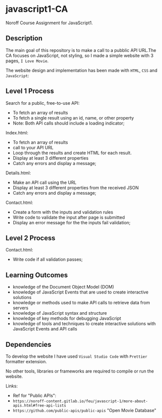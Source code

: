 # javascript1-CA

<!-- A simple overview of use/purpose. -->

Noroff Course Assignment for JavaScript1.

## Description

<!-- An in-depth paragraph about your project and overview of use. -->

The main goal of this repository is to make a call to a pubblic API URL.The CA focuses on JavaScript, not styling, so I made a simple website with 3 pages, `I Love Movie`.

The website design and implementation has been made with `HTML`, `CSS` and `JavaScript`:

## Level 1 Process

Search for a public, free-to-use API:

- To fetch an array of results
- To fetch a single result using an id, name, or other property
- Note: Both API calls should include a loading indicator;

Index.html:

- To fetch an array of results
- call to your API URL
- Loop through the results and create HTML for each result.
- Display at least 3 different properties
- Catch any errors and display a message;

Details.html:

- Make an API call using the URL
- Display at least 3 different properties from the received JSON
- Catch any errors and display a message;

Contact.html:

- Create a form with the inputs and validation rules
- Write code to validate the input after page is submitted
- Display an error message for the the inputs fail validation;

## Level 2 Process

Contact.html:

- Write code if all validation passes;

## Learning Outcomes

- knowledge of the Document Object Model (DOM)
- knowledge of JavaScript Events that are used to create interactive solutions
- knowledge or methods used to make API calls to retrieve data from servers
- knowledge of JavaScript syntax and structure
- knowledge of key methods for debugging JavaScript
- knowledge of tools and techniques to create interactive solutions with JavaScript Events and API calls

## Dependencies

<!-- - Describe any prerequisites, libraries, OS version, etc., needed before installing the program.
- ex. Windows 10 -->

To develop the website I have used `Visual Studio Code` with `Prettier` formatter extension.

No other tools, libraries or frameworks are required to compile or run the website.

Links:
  
- Ref for "Public APIs":
- `https://noroff-content.gitlab.io/feu/javascript-1/more-about-apis.html#free-api-lists`
- `https://github.com/public-apis/public-apis` "Open Movie Database"
